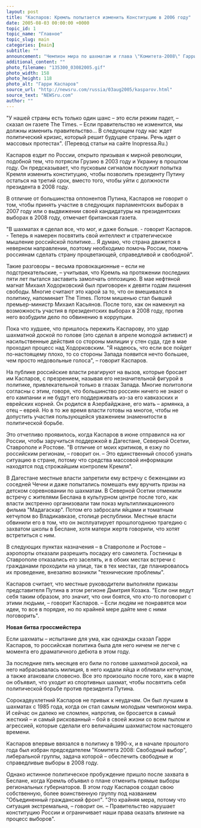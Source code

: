 ```yaml
---
layout: post
title: "Каспаров: Кремль попытается изменить Конституцию в 2006 году"
date: 2005-08-03 00:00:00 +0000
topic_id: 1
topic_name: "Главное"
topic_slug: main
categories: [main]
subtitle: ""
announcement: "Чемпион мира по шахматам и глава \"Комитета-2008\" Гарри Каспаров начал кампанию с целью помешать президенту Путину остаться на третий срок. Каспаров уверен, что в следующем, 2006 году, Кремль предпримет попытку изменить Конституцию, которая мешает Путину третий раз подряд баллотироваться в президенты."
additional_content: ""
photo_filename: "135300_03082005.gif"
photo_width: 158
photo_height: 118
photo_alt: "Гарри Каспаров"
source_url: "http://newsru.com/russia/03aug2005/kasparov.html"
source_text: "NEWSru.com"
author: ""
---
```

"У нашей страны есть только один шанс – это если режим падет, – сказал он газете The Times. – Если правительство не изменится, мы должны изменить правительство... В следующем году нас ждет политический кризис, который решит будущее страны. Речь идет о массовых протестах". (Перевод статьи на сайте Inopressa.Ru.)

Каспаров ездит по России, открыто призывая к мирной революции, подобной тем, что потрясли Грузию в 2003 году и Украину в прошлом году. Он предсказывает, что пусковым сигналом послужит попытка Кремля изменить конституцию, чтобы позволить президенту Путину остаться на третий срок, вместо того, чтобы уйти с должности президента в 2008 году.

В отличие от большинства оппонентов Путина, Каспаров не говорит о том, чтобы принять участие в следующих парламентских выборах в 2007 году или о выдвижении своей кандидатуры на президентских выборах в 2008 году, отмечает британская газета.

"В шахматах я сделал все, что мог, и даже больше. - говорит Каспаров. - Теперь я намерен посвятить свой интеллект и стратегическое мышление российской политике... Я думаю, что страна движется в неверном направлении, поэтому необходимо помочь России, помочь россиянам сделать страну процветающей, справедливой и свободной".

Такие разговоры – весьма провокационные – если не подстрекательские, – учитывая, что Кремль на протяжении последних пяти лет пытался заставить замолчать оппозицию. В мае нефтяной магнат Михаил Ходорковский был приговорен к девяти годам лишения свободы. Многие считают это карой за то, что он вмешивался в политику, напоминает The Times. Потом мишенью стал бывший премьер-министр Михаил Касьянов. После того, как он намекнул на возможность участия в президентских выборах в 2008 году, против него возбудили дело по обвинению в коррупции.

Пока что худшее, что пришлось пережить Каспарову, это удар шахматной доской по голове (это сделал в апреле молодой активист) и насильственные действия со стороны милиции у стен суда, где в мае проходил процесс над Ходорковским. "Я надеюсь, что если все пойдет по-настоящему плохо, то со стороны Запада появится нечто большее, чем просто недовольные голоса", – говорит Каспаров.

На публике российские власти реагируют на вызов, которые бросает им Каспаров, с презрением, называя его незначительной фигурой в политике, привлекательной только в глазах Запада. Многие политологи согласны с этим, говоря, что большинство россиян ничего не знают о его кампании и не будут его поддерживать из-за его кавказских и еврейских корней. Он родился в Азербайджане, его мать – армянка, а отец – еврей. Но в то же время власти готовы на многое, чтобы не допустить участия пользующейся уважением знаменитости в политической борьбе.

Это отчетливо проявилось, когда Каспаров в июне отправился на юг России, чтобы заручиться поддержкой в Дагестане, Северной Осетии, Ставрополе и Ростове. "В отличие от моих критиков, я езжу по российским регионам, – говорит он. – Это единственный способ узнать ситуацию в стране, потому что средства массовой информации находятся под строжайшим контролем Кремля".

В Дагестане местные власти запретили ему встречу с беженцами из соседней Чечни и даже попытались помешать ему вручить призы на детском соревновании по шахматам. В Северной Осетии отменили встречу с жителями Беслана в культурном центре после того, как власти экстренно организовали там показ мультипликационного фильма "Мадагаскар". Потом его забросали яйцами и томатным кетчупом во Владикавказе, столице республики. Местные власти обвинили его в том, что он эксплуатирует прошлогоднюю трагедию с захватом школы в Беслане, хотя матери жертв говорили, что хотят встретиться с ним.

В следующих пунктах назначения – в Ставрополе и Ростове – аэропорты отказали разрешить посадку его самолета. Гостиницы в Ставрополе отказались его заселять, и в обоих местах встречи с гражданами проходили на улице, так в тех местах, где планировалось их проведение, внезапно возникли "технические проблемы".

Каспаров считает, что местные руководители выполняли приказы представителя Путина в этом регионе Дмитрия Козака. "Если они ведут себя таким образом, это значит, что они боятся, что кто-то поговорит с этими людьми, – говорит Каспаров. – Если людям не понравятся мои идеи, то все в порядке, но по крайней мере дайте мне с ними поговорить".

<strong>Новая битва гроссмейстера</strong>

Если шахматы – испытание для ума, как однажды сказал Гарри Каспаров, то российская политика была для него ничем не легче с момента его драматичного дебюта в этом году.

За последние пять месяцев его били по голове шахматной доской, на него набрасывалась милиция, в него кидали яйца и обливали кетчупом, а также атаковали словесно. Все это произошло после того, как в марте он объявил, что уходит из спортивных шахмат, чтобы посвятить себя политической борьбе против президента Путина.

Сорокадвухлетний Каспаров не привык к неудачам. Он был лучшим в шахматах с 1985 года, когда он стал самым молодым чемпионом мира. И сейчас он далеко не сломлен, напротив, он бросается в самый жесткий – и самый рискованный – бой в своей жизни со всем пылом и агрессией, которые сделали его величайшим шахматистом настоящего времени.

Каспаров впервые ввязался в политику в 1990-х, и в начале прошлого года был избран председателем "Комитета 2008: Свободный выбор", либеральной группы, задача которой – обеспечить свободные и справедливые выборы в 2008 году.

Однако истинное политическое пробуждение пришло после захвата в Беслане, когда Кремль объявил о плане отменить прямые выборы региональных губернаторов. В этом году Каспаров создал свою собственную, более воинственную группу под названием "Объединенный гражданский фронт". "Это крайняя мера, потому что ситуация экстремальна, – говорит он. – Правительство нарушает конституцию России и ограничивает наши права оказать влияние на процесс выборов".
